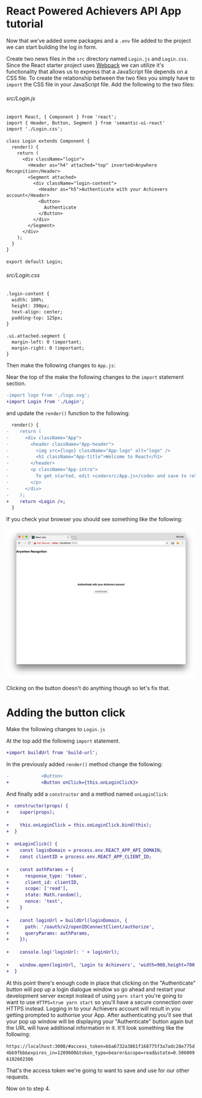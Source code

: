 # React Powered Achievers API App tutorial

Now that we've added some packages and a `.env` file added to the project we can start building the log in form.

Create two news files in the `src` directory named `Login.js` and `Login.css`. Since the React starter project uses [Webpack](https://webpack.js.org/) we can utilize it's functionality that allows us to express that a JavaScript file depends on a CSS file. To create the relationship between the two files you simply have to `import` the CSS file in your JavaScript file. Add the following to the two files:

###### src/Login.js
``` 
import React, { Component } from 'react';
import { Header, Button, Segment } from 'semantic-ui-react'
import './Login.css';

class Login extends Component {
  render() {
    return (
      <div className="login">
        <Header as="h4" attached="top" inverted>Anywhere Recognition</Header>
        <Segment attached>
          <div className="login-content">
            <Header as="h5">Authenticate with your Achievers account</Header>
            <Button>
              Authenticate
            </Button>
          </div>
        </Segment>
      </div>
    );
  }
}
  
export default Login;
```

###### src/Login.css
``` 
.login-content {
  width: 100%;
  height: 390px;
  text-align: center;
  padding-top: 125px;
}

.ui.attached.segment {
  margin-left: 0 !important;
  margin-right: 0 !important;
}
```

Then make the following changes to `App.js`:

Near the top of the make the following changes to the `import` statement section.

```diff
-import logo from './logo.svg';
+import Login from './Login';
```

and update the `render()` function to the following:

```diff
  render() {
-    return (
-      <div className="App">
-        <header className="App-header">
-          <img src={logo} className="App-logo" alt="logo" />
-          <h1 className="App-title">Welcome to React</h1>
-        </header>
-        <p className="App-intro">
-          To get started, edit <code>src/App.js</code> and save to reload.
-        </p>
-      </div>
-    );
+    return <Login />;
  }
```

If you check your browser you should see something like the following:

![step1a](screenshots/step3a.png)

Clicking on the button doesn't do anything though so let's fix that.

# Adding the button click

Make the following changes to `Login.js`

At the top add the following `import` statement.
```diff
+import buildUrl from 'build-url';
```

In the previously added `render()` method change the following:

```diff
-            <Button>
+            <Button onClick={this.onLoginClick}>
```

And finally add a `constructor` and a method named `onLoginClick`:

```diff
+  constructor(props) {
+    super(props);

+    this.onLoginClick = this.onLoginClick.bind(this);
+  }
  
+  onLoginClick() {
+    const loginDomain = process.env.REACT_APP_API_DOMAIN;
+    const clientID = process.env.REACT_APP_CLIENT_ID;

+    const authParams = {
+      response_type: 'token',
+      client_id: clientID,
+      scope: ['read'],
+      state: Math.random(),
+      nonce: 'test',
+    }

+    const loginUrl = buildUrl(loginDomain, {
+      path: '/oauth/v2/openIDConnectClient/authorize',
+      queryParams: authParams,
+    });

+    console.log('loginUrl: ' + loginUrl);

+    window.open(loginUrl, 'Login to Achievers', 'width=900,height=700');
+  }
```

At this point there's enough code in place that clicking on the "Authenticate" button will pop up a login dialogue window so go ahead and restart your development server except instead of using `yarn start` you're going to want to use `HTTPS=true yarn start` so you'll have a secure connection over HTTPS instead. Logging in to your Achievers account will result in you getting prompted to authorise your App. After authenticating you'll see that your pop up window will be displaying your "Authenticate" button again but the URL will have additional information in it. It'll look something like the following:

`https://localhost:3000/#access_token=bba6732a3861f168775f3a7adc28e775d4bb9fbb&expires_in=1209600&token_type=bearer&scope=read&state=0.5060996102602306`

That's the access token we're going to want to save and use for our other requests.

Now on to step 4.
